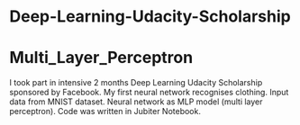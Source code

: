# Deep-Learning-Udacity-Scholarship
# Multi_Layer_Perceptron
I took part in intensive 2 months Deep Learning Udacity Scholarship sponsored by Facebook. 
My first neural network recognises clothing. Input data from MNIST dataset.
Neural network as MLP model (multi layer perceptron).
Code was written in Jubiter Notebook.
